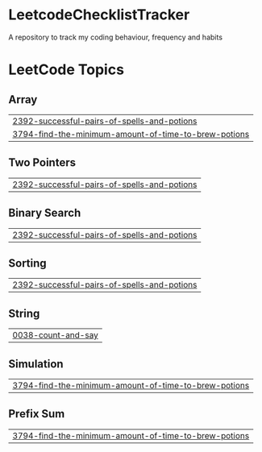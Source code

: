 # LeetcodeChecklistTracker
A repository to track my coding behaviour, frequency and habits

<!---LeetCode Topics Start-->
# LeetCode Topics
## Array
|  |
| ------- |
| [2392-successful-pairs-of-spells-and-potions](https://github.com/ADITYATIWARI342005/LeetcodeChecklistTracker/tree/master/2392-successful-pairs-of-spells-and-potions) |
| [3794-find-the-minimum-amount-of-time-to-brew-potions](https://github.com/ADITYATIWARI342005/LeetcodeChecklistTracker/tree/master/3794-find-the-minimum-amount-of-time-to-brew-potions) |
## Two Pointers
|  |
| ------- |
| [2392-successful-pairs-of-spells-and-potions](https://github.com/ADITYATIWARI342005/LeetcodeChecklistTracker/tree/master/2392-successful-pairs-of-spells-and-potions) |
## Binary Search
|  |
| ------- |
| [2392-successful-pairs-of-spells-and-potions](https://github.com/ADITYATIWARI342005/LeetcodeChecklistTracker/tree/master/2392-successful-pairs-of-spells-and-potions) |
## Sorting
|  |
| ------- |
| [2392-successful-pairs-of-spells-and-potions](https://github.com/ADITYATIWARI342005/LeetcodeChecklistTracker/tree/master/2392-successful-pairs-of-spells-and-potions) |
## String
|  |
| ------- |
| [0038-count-and-say](https://github.com/ADITYATIWARI342005/LeetcodeChecklistTracker/tree/master/0038-count-and-say) |
## Simulation
|  |
| ------- |
| [3794-find-the-minimum-amount-of-time-to-brew-potions](https://github.com/ADITYATIWARI342005/LeetcodeChecklistTracker/tree/master/3794-find-the-minimum-amount-of-time-to-brew-potions) |
## Prefix Sum
|  |
| ------- |
| [3794-find-the-minimum-amount-of-time-to-brew-potions](https://github.com/ADITYATIWARI342005/LeetcodeChecklistTracker/tree/master/3794-find-the-minimum-amount-of-time-to-brew-potions) |
<!---LeetCode Topics End-->
